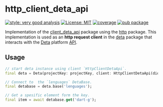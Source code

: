 # http_client_deta_api

[![style: very good analysis][very_good_analysis_badge]][very_good_analysis_link]   [![License: MIT][license_badge]][license_link]  [![coverage][coverage_badge]][ci_link]  [![pub package][pub_badge]][pub_link]

Implementation of the [client_deta_api](https://pub.dev/packages/client_deta_api) package using the [http](https://pub.dev/packages/http) package.
This implementation is used as an **http request client** in the [deta](https://pub.dev/packages/deta) package that interacts with the [Deta](https://deta.sh) platform [API](https://docs.deta.sh/docs/base/http).

## Usage

```dart
// start deta instance using client `HttpClientDetaApi`.
final deta = Deta(projectKey: projectKey, client: HttpClientDetaApi(dio: http.Client()));

// Connect to  the `lenguages` DetaBase.
final detabase = deta.base('lenguages');

// Get a spesific element form the key.
final item = await detabase.get('dart-g');

```

[ci_link]: https://github.com/yeikel16/deta-dart/actions
[coverage_badge]: https://raw.githubusercontent.com/yeikel16/deta-dart/main/packages/http_client_deta_api/coverage_badge.svg
[license_badge]: https://img.shields.io/badge/license-MIT-blue.svg
[license_link]: https://opensource.org/licenses/MIT
[pub_badge]: https://img.shields.io/pub/v/http_client_deta_api.svg
[pub_link]: https://pub.dartlang.org/packages/http_client_deta_api
[very_good_analysis_badge]: https://img.shields.io/badge/style-very_good_analysis-B22C89.svg
[very_good_analysis_link]: https://pub.dev/packages/very_good_analysis
